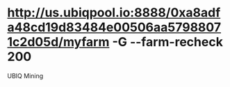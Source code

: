 # http://us.ubiqpool.io:8888/0xa8adfa48cd19d83484e00506aa57988071c2d05d/myfarm -G --farm-recheck 200
UBIQ Mining
